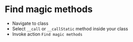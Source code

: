 # Find magic methods

- Navigate to class
- Select `__call` or `__callStatic` method inside your class
- Invoke action `Find magic methods`


